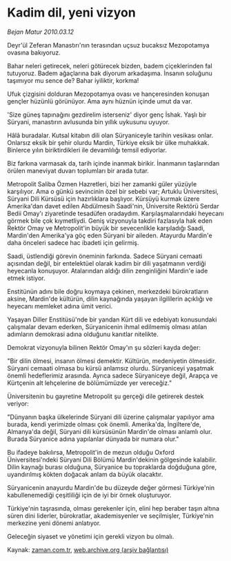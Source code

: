 # Kadim dil, yeni vizyon

*Bejan Matur 2010.03.12*

<td class="columnist-detail">
<p>Deyr'ül Zeferan Manastırı'nın terasından uçsuz bucaksız Mezopotamya ovasına bakıyoruz.</p>
<p>
<div id="haberMetinDiv">
<p>Bahar neleri getirecek, neleri götürecek bizden, badem çiçeklerinden fal tutuyoruz. Badem ağaçlarına bak diyorum arkadaşıma. İnsanın soluğunu taşımıyor mu sence de? Bahar iyiliktir, korkma!
<p>Ufuk çizgisini dolduran Mezopotamya ovası ve hançeresinden konuşan gençler hüzünlü görünüyor. Ama aynı hüznün içinde umut da var.
<p>'Size güneş tapınağını gezdirelim isterseniz' diyor genç İshak. Yaşlı bir Süryani, manastırın avlusunda bin yıllık uykusunu uyuyor.
<p>Hâlâ buradalar. Kutsal kitabın dili olan Süryaniceyle tarihin vesikası onlar. Onlarsız eksik bir şehir olurdu Mardin, Türkiye eksik bir ülke muhakkak. Binlerce yılın biriktirdikleri ile devamlılığı temsil ediyorlar.
<p>Biz farkına varmasak da, tarih içinde inanmak birikir. İnanmanın taşlarından örülen maneviyat duvarı toplumları bir arada tutar.
<p>Metropolit Saliba Özmen Hazretleri, bizi her zamanki güler yüzüyle karşılıyor. Ama o günkü sevincinin özel bir sebebi var; Artuklu Üniversitesi, Süryani Dili Kürsüsü için hazırlıklara başlıyor. Kürsüyü kurmak üzere Amerika'dan davet edilen Abdülmesih Saadi'nin, Üniversite Rektörü Serdar Bedii Omay'ı ziyaretinde tesadüfen oradaydım. Karşılaşmalarındaki heyecanı görmek bile çok kıymetliydi. Geniş vizyonuyla takdiri fazlasıyla hak eden Rektör Omay ve Metropolit'in büyük bir sevecenlikle karşıladığı Saadi, Mardin'den Amerika'ya göç eden Süryani bir aileden. Atayurdu Mardin'e daha önceleri sadece hac ibadeti için gelirmiş.
<p>Saadi, üstlendiği görevin öneminin farkında. Sadece Süryani cemaati açısından değil, bir entelektüel olarak kadim bir dili yaşatmanın verdiği heyecanla konuşuyor. Atalarından aldığı dilin zenginliğini Mardin'e iade etmek istiyor.
<p>Enstitünün adını bile doğru koymaya çekinen, merkezdeki bürokratların aksine, Mardin'de kültürün, dilin kaynağında yaşayan ilgililerin açıklığı ve heyecanı memleket adına ümit verici.
<p>Yaşayan Diller Enstitüsü'nde bir yandan Kürt dili ve edebiyatı konusundaki çalışmalar devam ederken, Süryanicenin ihmal edilmemiş olması atılan adımların demokrasi adına olduğunu kanıtlar nitelikte. 
<p>Demokrat vizyonuyla bilinen Rektör Omay'ın şu sözleri kayda değer:
<p>"Bir dilin ölmesi, insanın ölmesi demektir. Kültürün, medeniyetin ölmesidir. Süryani cemaati olmasa bu kürsü anlamsız olurdu. Süryaniceyi yaşatmak önemli hedeflerimiz arasında. Ayrıca sadece Süryaniceye değil, Arapça ve Kürtçenin alt lehçelerine de bölümümüzde yer vereceğiz."
<p>Üniversitenin bu gayretine Metropolit şu gerçeği dile getirerek destek veriyor:
<p>"Dünyanın başka ülkelerinde Süryani dili üzerine çalışmalar yapılıyor ama burada, kendi yerimizde olması çok önemli. Amerika'da, İngiltere'de, Almanya'da değil, Süryani dili kürsüsünün Mardin'de olması anlamlı olur. Burada Süryanice adına yapılanlar dünyada bir numara olur."
<p>Bu ifadeye bakılırsa, Metropolit'in de mezun olduğu Oxford Üniversitesi'ndeki Süryani Dili Bölümü Mardin'dekinin gölgesinde kalabilir. Dilin kaynağı burası olduğuna, Süryanice bu topraklarda doğduğuna göre, uyandırılmış kökten doğacak anlam da büyük olacaktır.
<p>Süryanicenin anayurdu Mardin'de bu düzeyde değer görmesi Türkiye'nin kabullenemediği çeşitliliği için de iyi bir örnek oluşturuyor.
<p>Türkiye'nin taşrasında, olması gerekenler için, elini hep beraber taşın altına süren dini liderler, bürokratlar, akademisyenler ve seçilmişler, Türkiye'nin merkezine yeni dönemi anlatıyor.
<p>Geleceğin siyaset ve yönetimi için gerekli vizyon bu olmalı. </p></p></p></p></p></p></p></p></p></p></p></p></p></p></p></p></p></div>
</p>
<a href="http://web.archive.org/web/20110107144909/mailto:b.matur@zaman.com.tr">
</a></td>

Kaynak: [zaman.com.tr](http://zaman.com.tr/yazar.do?yazino=960718), [web.archive.org (arşiv bağlantısı)](http://web.archive.org/web/20110107144909/http://www.zaman.com.tr/yazar.do?yazino=960718)

